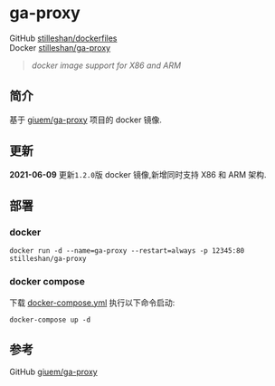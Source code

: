 # ga-proxy

GitHub [stilleshan/dockerfiles](https://github.com/stilleshan/dockerfiles)  
Docker [stilleshan/ga-proxy](https://hub.docker.com/r/stilleshan/ga-proxy)
> *docker image support for X86 and ARM*

## 简介
基于 [giuem/ga-proxy](https://github.com/giuem/ga-proxy) 项目的 docker 镜像.

## 更新
**2021-06-09** 更新`1.2.0`版 docker 镜像,新增同时支持 X86 和 ARM 架构.

## 部署
### docker
```shell
docker run -d --name=ga-proxy --restart=always -p 12345:80 stilleshan/ga-proxy
```

### docker compose
下载 [docker-compose.yml](https://raw.githubusercontent.com/stilleshan/dockerfiles/main/ga-proxy/docker-compose.yml) 执行以下命令启动:
```shell
docker-compose up -d
```

## 参考
GitHub [giuem/ga-proxy](https://github.com/giuem/ga-proxy)

